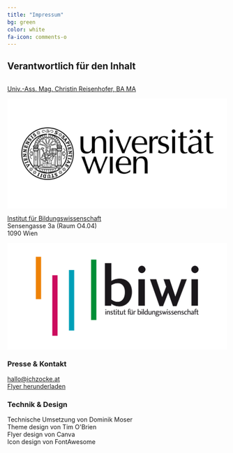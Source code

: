 ```yaml
---
title: "Impressum"
bg: green
color: white
fa-icon: comments-o
---
```


## Verantwortlich für den Inhalt

<div class="row">
    <div class="seven columns">
        <p>
            <a href="https://bildungswissenschaft.univie.ac.at/psychoanalytische-paedagogik/personal/wissenschaftliche-mitarbeiterinnen/reisenhofer-christin/">Univ.-Ass. Mag. Christin Reisenhofer, BA MA</a>
        </p>
    </div>
    <div class="five columns">
        <img class="u-max-full-width" src="img/uni_logo.png">
    </div>
</div>
<div class="row">
    <div class="seven columns">
        <p>
            <a href="https://bildungswissenschaft.univie.ac.at/">Institut für Bildungswissenschaft</a><br />
            Sensengasse 3a (Raum O4.04)<br />
            1090 Wien
        </p>
    </div>
    <div class="five columns">
        <img class="u-max-full-width" src="img/biwi_logo.png">
    </div>
</div>

### Presse & Kontakt

[hallo@ichzocke.at](mailto:hallo@ichzocke.at?subject=[Anfrage])  
[Flyer herunderladen](./download/FlyerIchZocke.pdf)

### Technik & Design

Technische Umsetzung von Dominik Moser  
Theme design von Tim O'Brien  
Flyer design von Canva  
Icon design von FontAwesome  